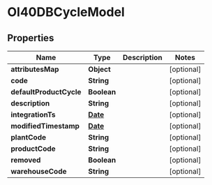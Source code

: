
# OI40DBCycleModel

## Properties
Name | Type | Description | Notes
------------ | ------------- | ------------- | -------------
**attributesMap** | **Object** |  |  [optional]
**code** | **String** |  |  [optional]
**defaultProductCycle** | **Boolean** |  |  [optional]
**description** | **String** |  |  [optional]
**integrationTs** | [**Date**](Date.md) |  |  [optional]
**modifiedTimestamp** | [**Date**](Date.md) |  |  [optional]
**plantCode** | **String** |  |  [optional]
**productCode** | **String** |  |  [optional]
**removed** | **Boolean** |  |  [optional]
**warehouseCode** | **String** |  |  [optional]



